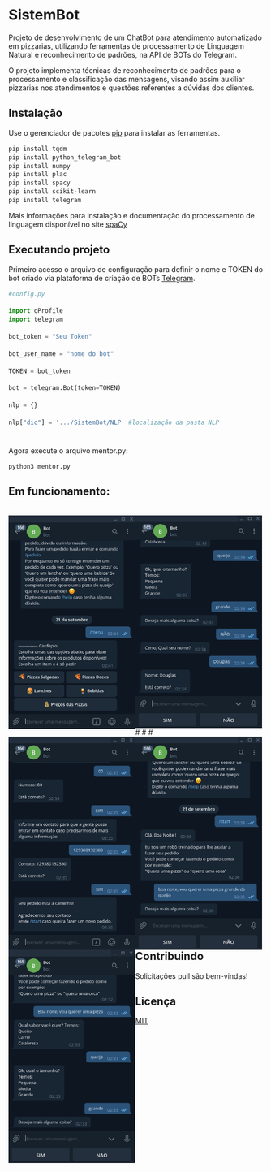 # SistemBot

Projeto de desenvolvimento de um ChatBot para atendimento automatizado em pizzarias, utilizando ferramentas de processamento de Linguagem Natural e reconhecimento de padrões, na API de BOTs do Telegram. 

O projeto implementa técnicas de reconhecimento de padrões para o processamento
e classificação das mensagens, visando assim auxiliar pizzarias nos atendimentos e questões
referentes a dúvidas dos clientes.

## Instalação

Use o gerenciador de pacotes [pip](https://pip.pypa.io/en/stable/) para instalar as ferramentas.

```bash
pip install tqdm
pip install python_telegram_bot
pip install numpy
pip install plac
pip install spacy
pip install scikit-learn
pip install telegram
```

Mais informações para instalação e documentação do processamento de linguagem disponível no site [spaCy](https://spacy.io/usage)

## Executando projeto
Primeiro acesso o arquivo de configuração para definir o nome e TOKEN do bot criado via plataforma de criação de BOTs [Telegram](https://core.telegram.org/bots/api).

```python
#config.py

import cProfile
import telegram

bot_token = "Seu Token"

bot_user_name = "nome do bot"

TOKEN = bot_token

bot = telegram.Bot(token=TOKEN)

nlp = {}

nlp["dic"] = '.../SistemBot/NLP' #localização da pasta NLP
```
#
Agora execute o arquivo mentor.py:

```
python3 mentor.py
```
## Em funcionamento:
<br>
<img src="https://github.com/doug1043/SistemBot/blob/master/testes/cardapio.png?raw="true"" min-width="250px" max-width="250px" width="250px" align="left">  <img src="https://github.com/doug1043/SistemBot/blob/master/testes/confirma.png?raw="true"" min-width="250px" max-width="250px" width="250px" align="left">
#
<img src="https://github.com/doug1043/SistemBot/blob/master/testes/finalizado.png?raw="true"" min-width="250px" max-width="250px" width="250px" align="left">  <img src="https://github.com/doug1043/SistemBot/blob/master/testes/pedidocompleto.png?raw="true"" min-width="250px" max-width="250px" width="250px" align="left">
# 
<img src="https://github.com/doug1043/SistemBot/blob/master/testes/pedidopizza.png?raw="true"" min-width="250px" max-width="250px" width="250px" align="left">
# 

## Contribuindo
Solicitações pull são bem-vindas!

## Licença
[MIT](https://choosealicense.com/licenses/mit/)
